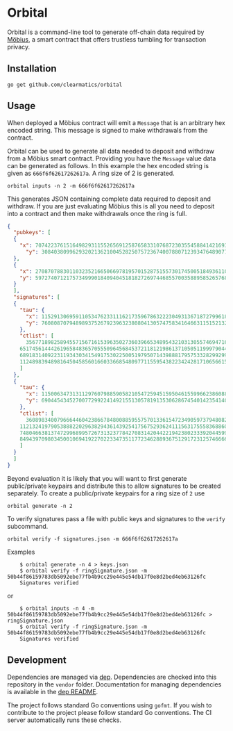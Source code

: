 # Orbital

Orbital is a command-line tool to generate off-chain data required by [Möbius][3], a smart contract that offers trustless tumbling for transaction privacy.

## Installation

    go get github.com/clearmatics/orbital

## Usage

When deployed a Möbius contract will emit a `Message` that is an arbitrary hex encoded string. This message is signed to make withdrawals from the contract. 

Orbital can be used to generate all data needed to deposit and withdraw from a Möbius smart contract. Providing you have the `Message` value data can be generated as follows. In this example the hex encoded string is given as `666f6f62617262617a`. A ring size of 2 is generated.

    orbital inputs -n 2 -m 666f6f62617262617a

This generates JSON containing complete data required to deposit and withdraw. If you are just evaluating Möbius this is all you need to deposit into a contract and then make withdrawals once the ring is full. 

``` JSON
{
  "pubkeys": [
  {
    "x": 70742237615164982931155265691258765833107687230355458841421693916924953784687,
      "y": 30840380996293202136210045282507572367400788071239347648907713335359761829138
  },
  {
    "x": 27087078830110323521665066978195701528751557301745005184936110685042440855975,
    "y": 59727407121757349990184094045181827269744685570035889585265768058760849316377
  }
  ],
  "signatures": [
  {
    "tau": {
      "x": 115291306959110534762331116217359678632223049313671872799618131253150795715011,
      "y": 76080870794898937526792396323808041305747583416466311515213280049789496276229
    },
    "ctlist": [
      35677189825894557156716153963502736039665348954321031305574694716619151189549,
    65174561444261965848365705550964568453721181219861371050511999790449291429430,
    68918314092231193430341549175302250051979507143988817957533282992996303297168,
    112489839489816450458560166033668548097711559543822342428171065661517939963774
    ]
  },
  {
    "tau": {
      "x": 115006347313112976079885905821054725945159504615599662386088608699176267829093,
      "y": 69044543452700772992241492155130578191353062867454014235414028518071012328630
    },
    "ctlist": [
      36089834007966644604238667848008859557570133615472349059737948082862755319880,
    112132419790538882202963829436143925417567529362411156317555836886017363595398,
    74804663813747299689957267313237784270831420442219423802333920445997909078632,
    84943970980345001069419227022334735117723462889367512917231257466664229790991
    ]
  }
  ]
}
```

Beyond evaluation it is likely that you will want to first generate public/private keypairs and distribute this to allow signatures to be created separately. To create a public/private keypairs for a ring size of `2` use 
    
    orbital generate -n 2

To verify signatures pass a file with public keys and signatures to the `verify` subcommand.

    orbital verify -f signatures.json -m 666f6f62617262617a

Examples 
```
    $ orbital generate -n 4 > keys.json
    $ orbital verify -f ringSignature.json -m 50b44f86159783db5092ebe77fb4b9cc29e445e54db17f0e8d2bed4eb63126fc
    Signatures verified
```
or
```
    $ orbital inputs -n 4 -m 50b44f86159783db5092ebe77fb4b9cc29e445e54db17f0e8d2bed4eb63126fc > ringSignature.json
    $ orbital verify -f ringSignature.json -m 50b44f86159783db5092ebe77fb4b9cc29e445e54db17f0e8d2bed4eb63126fc
    Signatures verified
```

## Development

Dependencies are managed via [dep][1]. Dependencies are checked into this repository in the `vendor` folder. Documentation for managing dependencies is available in the [dep README][2].

The project follows standard Go conventions using `gofmt`. If you wish to contribute to the project please follow standard Go conventions. The CI server automatically runs these checks.

[1]: https://github.com/golang/dep
[2]: https://github.com/golang/dep/blob/master/README.md
[3]: https://gitlab.clearmatics.com/oss/mobius
